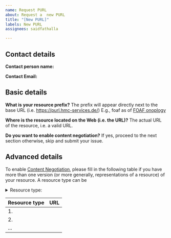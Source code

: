 ```yaml
---
name: Request PURL
about: Request a  new PURL
title: "[New PURL]"
labels: New PURL
assignees: saidfathalla

---
```

## Contact details
**Contact person name:**

**Contact Email:**


## Basic details
**What is your resource prefix?**
The prefix will appear directly next to the base URL (i.e. https://purl.hmc-services.de/)
E.g., foaf as of [FOAF onoplogy](http://xmlns.com/foaf/spec/) 

**Where is the resource located on the Web (i.e. the URL)?**
The actual URL of the resource, i.e. a valid URL.

**Do you want to enable content negotiation?**
If yes, proceed to the next section otherwise, skip and submit your issue.

## Advanced details
To enable [Content Negotiation](https://en.wikipedia.org/wiki/Content_negotiation), please fill in the following table if you have more than one version  (or more generally, representations of a resource) of your resource. A resource type can be

<details>
<summary>Resource type:</summary>
<ul>
     <li> RDF/XML</li>
     <li> TTL</li>
     <li> OWL</li>
     <li> N-triples</li>
     <li> N3</li>
     <li> HTML</li>
</ul>
</details>
 
| Resource type     | URL |
| ---      | ---       |
| 1.          |          |
|  2.        |         |
|  ...        |         |
